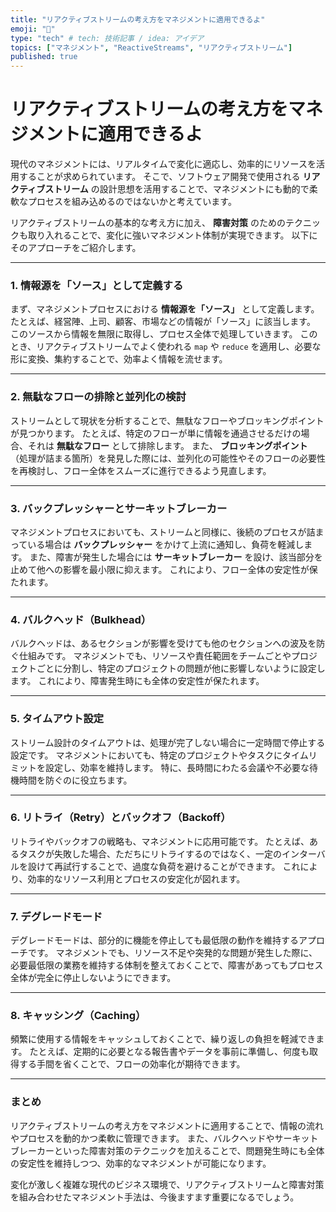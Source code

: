 ```yaml
---
title: "リアクティブストリームの考え方をマネジメントに適用できるよ"
emoji: "🌟"
type: "tech" # tech: 技術記事 / idea: アイデア
topics: ["マネジメント", "ReactiveStreams", "リアクティブストリーム"]
published: true
---
```


# リアクティブストリームの考え方をマネジメントに適用できるよ

現代のマネジメントには、リアルタイムで変化に適応し、効率的にリソースを活用することが求められています。 そこで、ソフトウェア開発で使用される **リアクティブストリーム** の設計思想を活用することで、マネジメントにも動的で柔軟なプロセスを組み込めるのではないかと考えています。


リアクティブストリームの基本的な考え方に加え、 **障害対策** のためのテクニックも取り入れることで、変化に強いマネジメント体制が実現できます。
以下にそのアプローチをご紹介します。


---

### 1. 情報源を「ソース」として定義する

まず、マネジメントプロセスにおける **情報源を「ソース」** として定義します。
たとえば、経営陣、上司、顧客、市場などの情報が「ソース」に該当します。
このソースから情報を無限に取得し、プロセス全体で処理していきます。
このとき、リアクティブストリームでよく使われる `map` や `reduce` を適用し、必要な形に変換、集約することで、効率よく情報を流せます。


---

### 2. 無駄なフローの排除と並列化の検討

ストリームとして現状を分析することで、無駄なフローやブロッキングポイントが見つかります。
たとえば、特定のフローが単に情報を通過させるだけの場合、それは **無駄なフロー** として排除します。
また、 **ブロッキングポイント** （処理が詰まる箇所）を発見した際には、並列化の可能性やそのフローの必要性を再検討し、フロー全体をスムーズに進行できるよう見直します。


---

### 3. バックプレッシャーとサーキットブレーカー

マネジメントプロセスにおいても、ストリームと同様に、後続のプロセスが詰まっている場合は **バックプレッシャー** をかけて上流に通知し、負荷を軽減します。
また、障害が発生した場合には **サーキットブレーカー** を設け、該当部分を止めて他への影響を最小限に抑えます。
これにより、フロー全体の安定性が保たれます。


---

### 4. バルクヘッド（Bulkhead）

バルクヘッドは、あるセクションが影響を受けても他のセクションへの波及を防ぐ仕組みです。
マネジメントでも、リソースや責任範囲をチームごとやプロジェクトごとに分割し、特定のプロジェクトの問題が他に影響しないように設定します。
これにより、障害発生時にも全体の安定性が保たれます。


---

### 5. タイムアウト設定

ストリーム設計のタイムアウトは、処理が完了しない場合に一定時間で停止する設定です。
マネジメントにおいても、特定のプロジェクトやタスクにタイムリミットを設定し、効率を維持します。
特に、長時間にわたる会議や不必要な待機時間を防ぐのに役立ちます。


---

### 6. リトライ（Retry）とバックオフ（Backoff）

リトライやバックオフの戦略も、マネジメントに応用可能です。
たとえば、あるタスクが失敗した場合、ただちにリトライするのではなく、一定のインターバルを設けて再試行することで、過度な負荷を避けることができます。
これにより、効率的なリソース利用とプロセスの安定化が図れます。


---

### 7. デグレードモード

デグレードモードは、部分的に機能を停止しても最低限の動作を維持するアプローチです。
マネジメントでも、リソース不足や突発的な問題が発生した際に、必要最低限の業務を維持する体制を整えておくことで、障害があってもプロセス全体が完全に停止しないようにできます。


---

### 8. キャッシング（Caching）

頻繁に使用する情報をキャッシュしておくことで、繰り返しの負担を軽減できます。
たとえば、定期的に必要となる報告書やデータを事前に準備し、何度も取得する手間を省くことで、フローの効率化が期待できます。


---

### まとめ

リアクティブストリームの考え方をマネジメントに適用することで、情報の流れやプロセスを動的かつ柔軟に管理できます。
また、バルクヘッドやサーキットブレーカーといった障害対策のテクニックを加えることで、問題発生時にも全体の安定性を維持しつつ、効率的なマネジメントが可能になります。


変化が激しく複雑な現代のビジネス環境で、リアクティブストリームと障害対策を組み合わせたマネジメント手法は、今後ますます重要になるでしょう。


